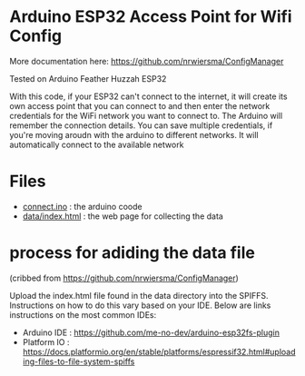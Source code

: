 # Arduino ESP32 Access Point for Wifi Config

More documentation here: https://github.com/nrwiersma/ConfigManager

Tested on Arduino Feather Huzzah ESP32

With this code, if your ESP32 can't connect to the internet, it will create its own access point that you can connect to and then enter the network credentials for the WiFi network you want to connect to.
The Arduino will remember the connection details. You can save multiple credentials, if you're moving aroudn with the arduino to different networks. It will automatically connect to the available network

# Files
- [connect.ino](connect.ino) : the arduino coode
- [data/index.html](data/index.html) : the web page for collecting the data

# process for adiding the data file
(cribbed from https://github.com/nrwiersma/ConfigManager) 

Upload the index.html file found in the data directory into the SPIFFS. Instructions on how to do this vary based on your IDE. Below are links instructions on the most common IDEs:

- Arduino IDE : https://github.com/me-no-dev/arduino-esp32fs-plugin 
- Platform IO : https://docs.platformio.org/en/stable/platforms/espressif32.html#uploading-files-to-file-system-spiffs
